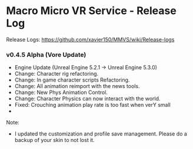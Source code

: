 # Macro Micro VR Service - Release Log
Release Logs: https://github.com/xavier150/MMVS/wiki/Release-logs

###  v0.4.5 Alpha (Vore Update)

- Engine Update (Unreal Engine 5.2.1 -> Unreal Engine 5.3.0)
- Change: Character rig refactoring.
- Change: In game character scripts Refactoring.
- Change: All animation reimport with the news tools.
- Change: New Phys Animation Control.
- Change: Character Physics can now interact with the world.
- Fixed: Crouching animation play rate is too fast when verY small
- 

Note:
- I updated the customization and profile save management. Please do a backup of your skin to not lost it.

